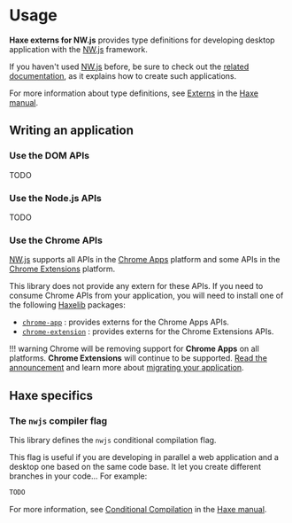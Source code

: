 # Usage
**Haxe externs for NW.js** provides type definitions for developing desktop application with the [NW.js](https://nwjs.io) framework.

If you haven't used [NW.js](https://nwjs.io) before, be sure to check out the [related documentation](https://docs.nwjs.io), as it explains how to create such applications.

For more information about type definitions, see [Externs](https://haxe.org/manual/lf-externs.html) in the [Haxe manual](https://haxe.org/manual/). 

## Writing an application

### Use the DOM APIs
TODO

### Use the Node.js APIs
TODO

### Use the Chrome APIs
[NW.js](https://nwjs.io) supports all APIs in the [Chrome Apps](https://developer.chrome.com/apps/api_index) platform and some APIs in the [Chrome Extensions](https://developer.chrome.com/extensions/api_index) platform.

This library does not provide any extern for these APIs. If you need to consume Chrome APIs from your application, you will need to install one of the following [Haxelib](https://lib.haxe.org) packages:

- [`chrome-app`](https://lib.haxe.org/p/chrome-app) : provides externs for the Chrome Apps APIs.
- [`chrome-extension`](https://lib.haxe.org/p/chrome-extension) : provides externs for the Chrome Extensions APIs.

!!! warning
	Chrome will be removing support for **Chrome Apps** on all platforms. **Chrome Extensions** will continue to be supported. [Read the announcement](https://blog.chromium.org/2020/01/moving-forward-from-chrome-apps.html) and learn more about [migrating your application](https://developers.chrome.com/apps/migration).

## Haxe specifics

### The `nwjs` compiler flag
This library defines the `nwjs` conditional compilation flag.

This flag is useful if you are developing in parallel a web application and a desktop one based on the same code base.
It let you create different branches in your code... For example:

```haxe
TODO
```

For more information, see [Conditional Compilation](https://haxe.org/manual/lf-condition-compilation.html) in the [Haxe manual](https://haxe.org/manual/).
